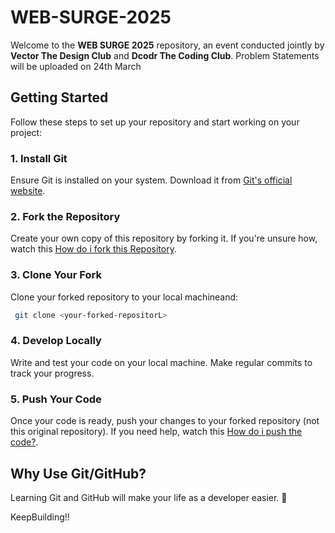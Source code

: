 # WEB-SURGE-2025

Welcome to the **WEB SURGE 2025** repository, an event conducted jointly by **Vector The Design Club** and **Dcodr The Coding Club**.
Problem Statements will be uploaded on 24th March

## Getting Started
Follow these steps to set up your repository and start working on your project:

### 1. Install Git
Ensure Git is installed on your system. Download it from [Git's official website](https://git-scm.com/downloads).

### 2. Fork the Repository
Create your own copy of this repository by forking it. If you're unsure how, watch this [How do i fork this Repository](https://www.youtube.com/watch?v=-9ftoxZ2X9g).

### 3. Clone Your Fork
Clone your forked repository to your local machineand:
```bash
 git clone <your-forked-repositorL>
```

### 4. Develop Locally
Write and test your code on your local machine. Make regular commits to track your progress.

### 5. Push Your Code
Once your code is ready, push your changes to your forked repository (not this original repository). If you need help, watch this [How do i push the code?](https://www.youtube.com/watch?v=eLmpKKaQL54).

## Why Use Git/GitHub?
Learning Git and GitHub will make your life as a developer easier. 🚀

KeepBuilding!!
